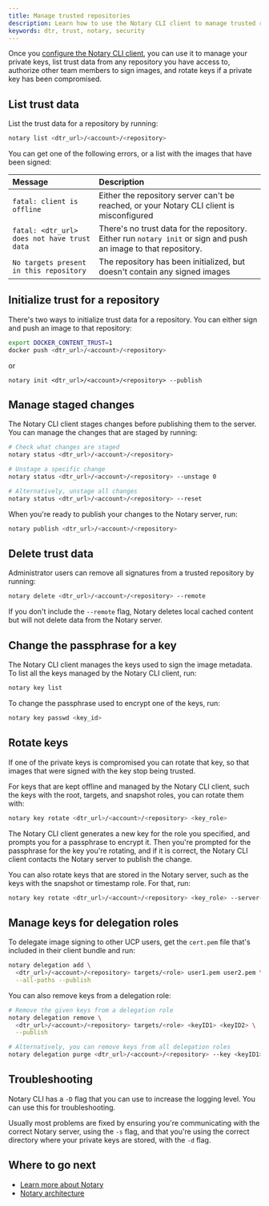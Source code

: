 ```yaml
---
title: Manage trusted repositories
description: Learn how to use the Notary CLI client to manage trusted repositories
keywords: dtr, trust, notary, security
---
```


Once you
[configure the Notary CLI client](../../access-dtr/configure-your-notary-client.md),
you can use it to manage your private keys, list trust data from any repository
you have access to, authorize other team members to sign images, and rotate
keys if a private key has been compromised.

## List trust data

List the trust data for a repository by running:

```bash
notary list <dtr_url>/<account>/<repository>
```

You can get one of the following errors, or a list with the images that have
been signed:

| Message                                     | Description                                                                                                      |
|:--------------------------------------------|:-----------------------------------------------------------------------------------------------------------------|
| `fatal: client is offline`                  | Either the repository server can't be reached, or your Notary CLI client is misconfigured                        |
| `fatal: <dtr_url> does not have trust data` | There's no trust data for the repository. Either run `notary init` or sign and push an image to that repository. |
| `No targets present in this repository`     | The repository has been initialized, but doesn't contain any signed images                                       |

## Initialize trust for a repository

There's two ways to initialize trust data for a repository. You can either
sign and push an image to that repository:

```bash
export DOCKER_CONTENT_TRUST=1
docker push <dtr_url>/<account>/<repository>
```

or

```
notary init <dtr_url>/<account>/<repository> --publish
```

## Manage staged changes

The Notary CLI client stages changes before publishing them to the server.
You can manage the changes that are staged by running:

```bash
# Check what changes are staged
notary status <dtr_url>/<account>/<repository>

# Unstage a specific change
notary status <dtr_url>/<account>/<repository> --unstage 0

# Alternatively, unstage all changes
notary status <dtr_url>/<account>/<repository> --reset
```

When you're ready to publish your changes to the Notary server, run:

```bash
notary publish <dtr_url>/<account>/<repository>
```

## Delete trust data

Administrator users can remove all signatures from a trusted repository by
running:

```bash
notary delete <dtr_url>/<account>/<repository> --remote
```

If you don't include the `--remote` flag, Notary deletes local cached content
but will not delete data from the Notary server.


## Change the passphrase for a key

The Notary CLI client manages the keys used to sign the image metadata. To
list all the keys managed by the Notary CLI client, run:

```bash
notary key list
```

To change the passphrase used to encrypt one of the keys, run:

```bash
notary key passwd <key_id>
```

## Rotate keys

If one of the private keys is compromised you can rotate that key, so that
images that were signed with the key stop being trusted.

For keys that are kept offline and managed by the Notary CLI client, such the
keys with the root, targets, and snapshot roles, you can rotate them with:

```bash
notary key rotate <dtr_url>/<account>/<repository> <key_role>
```

The Notary CLI client generates a new key for the role you specified, and
prompts you for a passphrase to encrypt it.
Then you're prompted for the passphrase for the key you're rotating, and if it
is correct, the Notary CLI client contacts the Notary server to publish the
change.

You can also rotate keys that are stored in the Notary server, such as the keys
with the snapshot or timestamp role. For that, run:

```bash
notary key rotate <dtr_url>/<account>/<repository> <key_role> --server-managed
```

## Manage keys for delegation roles

To delegate image signing to other UCP users, get the `cert.pem` file that's
included in their client bundle and run:

```bash
notary delegation add \
  <dtr_url>/<account>/<repository> targets/<role> user1.pem user2.pem \
  --all-paths --publish
```

You can also remove keys from a delegation role:

```bash
# Remove the given keys from a delegation role
notary delegation remove \
  <dtr_url>/<account>/<repository> targets/<role> <keyID1> <keyID2> \
  --publish

# Alternatively, you can remove keys from all delegation roles
notary delegation purge <dtr_url>/<account>/<repository> --key <keyID1> --key <keyID2>
```

## Troubleshooting

Notary CLI has a `-D` flag that you can use to increase the logging level. You
can use this for troubleshooting.

Usually most problems are fixed by ensuring you're communicating with the
correct Notary server, using the `-s` flag, and that you're using the correct
directory where your private keys are stored, with the `-d` flag.

## Where to go next

- [Learn more about Notary](/notary/advanced_usage.md)
- [Notary architecture](/notary/service_architecture.md)
